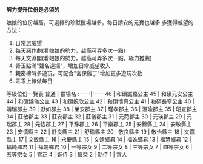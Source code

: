 
**努力提升位份是必須的**

娘娘的位份越高，可選擇的珍獸獵場越多，每日請安的元寶也越多
多獲得威望的方法：
1. 日常選威望
2. 每天惡作劇(看娘娘的勢力，越高可弄多次一點)
3. 每天文淵閣(看娘娘的勢力，越高可弄多次一點，極力推薦)
4. 青玉點滿"聲名遠揚"，增加日常威望收入
5. 親密榜時多遊玩，可配合"宮保雞丁"增加更多遊玩次數
6. 乖乖上線做每日

等級位份一覽表
普通 | 獵場名
:----:|:----
46	|	和碩誠嘉公主
45	|	和碩元安公主
44	|	和碩錦儀公主
43	|	和碩婉欣公主
42	|	和碩懷真公主
41	|	和碩長寧公主
40	|	靖瑞郡主
39	|	獻如郡主
38	|	榮安郡主
37	|	瑾孝郡主
36	|	溫瑜郡主
35	|	昭宣郡主
34	|	莊敬郡主
33	|	莊安郡主
32	|	莊儀郡主
31	|	元菀郡主
30	|	元瑛郡主
29	|	元瑞郡主
28	|	元恪郡主
27	|	平豫郡主
26	|	平樂郡主
25	|	安錦縣主
24	|	安敏縣主
23	|	安慎縣主
22	|	舒良縣主
21	|	舒瑜縣主
20	|	敬良縣主
19	|	敬怡縣主
18	|	文嘉縣主
17	|	文敏縣主
16	|	永慶縣主
15	|	文婧鄉君
14	|	福姝鄉君
13	|	福慧鄉君
12	|	福純鄉君
11	|	福端鄉君
10	|	一等宗女
9	|	二等宗女
8	|	三等宗女
7	|	四等宗女
6	|	五等宗女
5	|	宮正
4	|	婉侍
3	|	慎榮
2	|	勤侍
1	|	宮人



